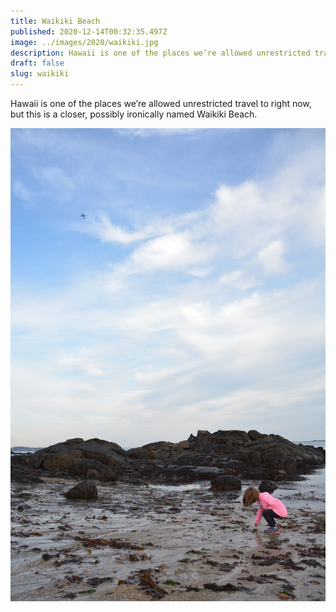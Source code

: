 ```yaml
---
title: Waikiki Beach
published: 2020-12-14T00:32:35.497Z
image: ../images/2020/waikiki.jpg
description: Hawaii is one of the places we’re allowed unrestricted travel to right now, but this is a closer, possibly ironically named Waikiki Beach.
draft: false
slug: waikiki
---
```


Hawaii is one of the places we’re allowed unrestricted travel to right now, but this is a closer, possibly ironically named Waikiki Beach.

![Waikiki beach in Salem, Massachusetts](../images/2020/waikiki.jpg)
